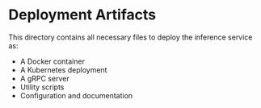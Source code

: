 # Deployment Artifacts

This directory contains all necessary files to deploy the inference service as:
- A Docker container
- A Kubernetes deployment
- A gRPC server
- Utility scripts
- Configuration and documentation
